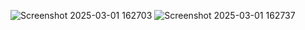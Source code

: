 ![Screenshot 2025-03-01 162703](https://github.com/user-attachments/assets/5b8b9912-70bf-4213-9b0f-acb324f897ab)
![Screenshot 2025-03-01 162737](https://github.com/user-attachments/assets/b5273dfe-53ed-40b2-b4a6-6af7f973d792)
